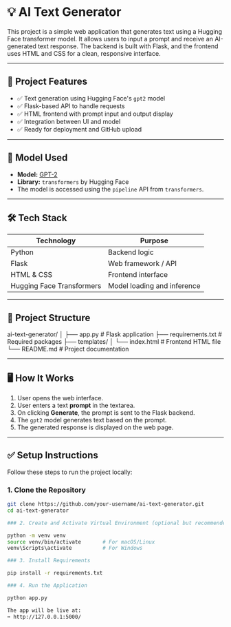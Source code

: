 # 💡 AI Text Generator

This project is a simple web application that generates text using a Hugging Face transformer model. It allows users to input a prompt and receive an AI-generated text response. The backend is built with Flask, and the frontend uses HTML and CSS for a clean, responsive interface.

---

## 🚀 Project Features

- ✅ Text generation using Hugging Face's `gpt2` model
- ✅ Flask-based API to handle requests
- ✅ HTML frontend with prompt input and output display
- ✅ Integration between UI and model
- ✅ Ready for deployment and GitHub upload

---

## 🧠 Model Used

- **Model:** [GPT-2](https://huggingface.co/gpt2)
- **Library:** `transformers` by Hugging Face
- The model is accessed using the `pipeline` API from `transformers`.

---

## 🛠️ Tech Stack

| Technology | Purpose |
|------------|---------|
| Python     | Backend logic |
| Flask      | Web framework / API |
| HTML & CSS | Frontend interface |
| Hugging Face Transformers | Model loading and inference |

---

## 📁 Project Structure

ai-text-generator/
│
├── app.py # Flask application
├── requirements.txt # Required packages
├── templates/
│ └── index.html # Frontend HTML file
└── README.md # Project documentation

---

## 🖥️ How It Works

1. User opens the web interface.
2. User enters a text **prompt** in the textarea.
3. On clicking **Generate**, the prompt is sent to the Flask backend.
4. The `gpt2` model generates text based on the prompt.
5. The generated response is displayed on the web page.

---

## ✅ Setup Instructions

Follow these steps to run the project locally:

### 1. Clone the Repository

```bash
git clone https://github.com/your-username/ai-text-generator.git
cd ai-text-generator

### 2. Create and Activate Virtual Environment (optional but recommended)

python -m venv venv
source venv/bin/activate       # For macOS/Linux
venv\Scripts\activate          # For Windows

### 3. Install Requirements

pip install -r requirements.txt

### 4. Run the Application

python app.py

The app will be live at:
➡️ http://127.0.0.1:5000/

